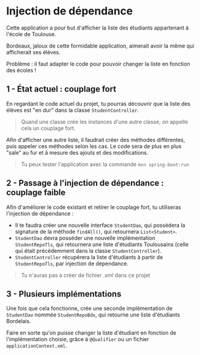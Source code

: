 # Injection de dépendance

Cette application a pour but d'afficher la liste des étudiants appartenant à l'école de Toulouse.

Bordeaux, jaloux de cette formidable application, aimerait avoir la même qui afficherait ses élèves.

Problème : il faut adapter le code pour pouvoir changer la liste en fonction des écoles !

## 1 - État actuel : couplage fort

En regardant le code actuel du projet, tu pourras découvrir que la liste des élèves est "en dur" dans la classe `StudentController`.

> Quand une classe crée les instances d'une autre classe, on appelle cela un couplage fort.

Afin d'afficher une autre liste, il faudrait créer des méthodes différentes, puis appeler ces méthodes selon les cas. Le code sera de plus en plus "sale" au fur et à mesure des ajouts et des modifications.

> Tu peux tester l'application avec la commande `mvn spring-boot:run`

## 2 - Passage à l'injection de dépendance : couplage faible

Afin d'améliorer le code existant et retirer le couplage fort, tu utiliseras l'injection de dépendance :

* Il te faudra créer une nouvelle interface `StudentDao`, qui possèdera  la signature de la méthode `findAll()`, qui retournera `List<Student>`.
* `StudentDao` devra posséder une nouvelle implémentation `StudentRepoTls`, qui retournera une liste d'étudiants Toulousains (celle qui était précédemment dans la classe `StudentController`).
* `StudentController` récupérera la liste d'étudiants à partir de `StudentRepoTls`, par injection de dépendance.

> Tu n'auras pas à créer de fichier *.xml* dans ce projet

## 3 - Plusieurs implémentations

Une fois que cela fonctionne, crée une seconde implémentation de `StudentDao` nommée `StudentRepoBdx`, qui retourne une liste d'étudiants Bordelais.

Faire en sorte qu'on puisse changer la liste d'étudiant en fonction de l'implémentation choisie, grâce à `@Qualifier` ou un fichier `applicationContext.xml`.
